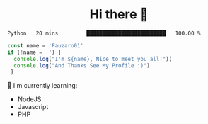 <h1  align='center'> Hi there 👋 </h1>

<p align='center'> </p>

<!--START_SECTION:waka-->

```text
Python   20 mins         █████████████████████████   100.00 %
```

<!--END_SECTION:waka-->

```javascript
const name = 'Fauzaro01'
if (!name = '') {
  console.log("I'm ${name}, Nice to meet you all!"))
  console.log("And Thanks See My Profile :)")
 }
```

:page_with_curl: I'm currently learning:
- NodeJS
- Javascript
- PHP

